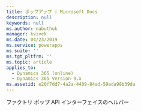 ```yaml
---
title: ポップアップ | Microsoft Docs
description: null
keywords: null
ms.author: nabuthuk
manager: kvivek
ms.date: 04/23/2019
ms.service: powerapps
ms.suite: ''
ms.tgt_pltfrm: ''
ms.topic: article
applies_to:
  - Dynamics 365 (online)
  - Dynamics 365 Version 9.x
ms.assetid: e20f7dd7-4a2a-4409-84ad-59ada98b39da
---
```


ファクトリ ポップ API インターフェイスのヘルパー
